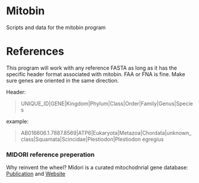 # Mitobin
Scripts and data for the mitobin program



# References
This program will work with any reference FASTA as long as it has the specific header format associated with mitobin. FAA or FNA is fine. Make sure genes are oriented in the same direction.

Header:
>UNIQUE_ID|GENE|Kingdom|Phylum|Class|Order|Family|Genus|Species

example: 
>AB016606.1.7887.8569|ATP6|Eukaryota|Metazoa|Chordata|unknown_class|Squamata|Scincidae|Plestiodon|Plestiodon egregius


### MIDORI reference preperation

Why reinvent the wheel? Midori is a curated mitochodnrial gene database: [Publication](https://academic.oup.com/bioinformatics/article/34/21/3753/5033384) and [Website](http://www.reference-midori.info/)


